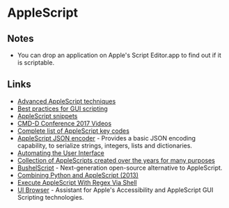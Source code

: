 # AppleScript

## Notes

* You can drop an application on Apple's Script Editor.app to find out if it is scriptable.

## Links

* [Advanced AppleScript techniques](https://computers.tutsplus.com/tutorials/advanced-applescript-techniques--mac-4603)
* [Best practices for GUI scripting](http://forum.latenightsw.com/t/best-practices-for-gui-scripting/561/26?u=ccstone)
* [AppleScript snippets](https://github.com/unforswearing/applescript)
* [CMD-D Conference 2017 Videos](http://cmddconf.com/2017/videos.html)
* [Complete list of AppleScript key codes](https://eastmanreference.com/complete-list-of-applescript-key-codes)
* [AppleScript JSON encoder](https://github.com/mgax/applescript-json) - Provides a basic JSON encoding capability, to serialize strings, integers, lists and dictionaries.
* [Automating the User Interface](https://developer.apple.com/library/archive/documentation/LanguagesUtilities/Conceptual/MacAutomationScriptingGuide/AutomatetheUserInterface.html)
* [Collection of AppleScripts created over the years for many purposes](https://github.com/kevin-funderburg/AppleScripts)
* [BushelScript](https://github.com/BushelScript/BushelScript) - Next-generation open-source alternative to AppleScript.
* [Combining Python and AppleScript \(2013\)](https://leancrew.com/all-this/2013/03/combining-python-and-applescript/)
* [Execute AppleScript With Regex Via Shell](https://forum.keyboardmaestro.com/t/execute-applescript-with-regex-via-shell/17827)
* [UI Browser](https://pfiddlesoft.com/uibrowser/) - Assistant for Apple's Accessibility and AppleScript GUI Scripting technologies.

